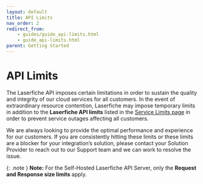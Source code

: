 ```yaml
---
layout: default
title: API Limits
nav_order: 2
redirect_from:
    - guides/guide_api-limits.html
    - guide_api-limits.html
parent: Getting Started
---
```

<!--Copyright (c) Laserfiche.
See LICENSE and LICENSE-CODE in the project root for license information.-->

# API Limits
The Laserfiche API imposes certain limitations in order to sustain the quality and integrity of our cloud services for all customers. In the event of extraordinary resource contention, Laserfiche may impose temporary limits in addition to the **Laserfiche API limits** listed in the [Service Limits page](https://doc.laserfiche.com/laserfiche.documentation/en-us/Default.htm#Service-Limits.htm) in order to prevent service outages affecting all customers.

We are always looking to provide the optimal performance and experience for our customers. If you are consistently hitting these limits or these limits are a blocker for your integration’s solution, please contact your Solution Provider to reach out to our Support team and we can work to resolve the issue.

{: .note }
**Note:** For the Self-Hosted Laserfiche API Server, only the **Request and Response size limits** apply.